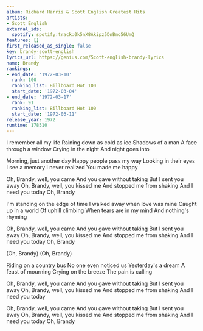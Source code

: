 ```yaml
---
album: Richard Harris & Scott English Greatest Hits
artists:
- Scott English
external_ids:
  spotify: spotify:track:0k5nX8Akipz5DnBmo56UmQ
features: []
first_released_as_single: false
key: brandy-scott-english
lyrics_url: https://genius.com/Scott-english-brandy-lyrics
name: Brandy
rankings:
- end_date: '1972-03-10'
  rank: 100
  ranking_list: Billboard Hot 100
  start_date: '1972-03-04'
- end_date: '1972-03-17'
  rank: 91
  ranking_list: Billboard Hot 100
  start_date: '1972-03-11'
release_year: 1972
runtime: 178510
---
```

I remember all my life
Raining down as cold as ice
Shadows of a man
A face through a window
Crying in the night
And night goes into

Morning, just another day
Happy people pass my way
Looking in their eyes
I see a memory
I never realized
You made me happy

Oh, Brandy, well, you came
And you gave without taking
But I sent you away
Oh, Brandy, well, you kissed me
And stopped me from shaking
And I need you today
Oh, Brandy

I'm standing on the edge of time
I walked away when love was mine
Caught up in a world
Of uphill climbing
When tears are in my mind
And nothing's rhyming

Oh, Brandy, well, you came
And you gave without taking
But I sent you away
Oh, Brandy, well, you kissed me
And stopped me from shaking
And I need you today
Oh, Brandy

(Oh, Brandy)
(Oh, Brandy)

Riding on a country bus
No one even noticed us
Yesterday's a dream
A feast of mourning
Crying on the breeze
The pain is calling

Oh, Brandy, well, you came
And you gave without taking
But I sent you away
Oh, Brandy, well, you kissed me
And stopped me from shaking
And I need you today

Oh, Brandy, well, you came
And you gave without taking
But I sent you away
Oh, Brandy, well, you kissed me
And stopped me from shaking
And I need you today
Oh, Brandy
